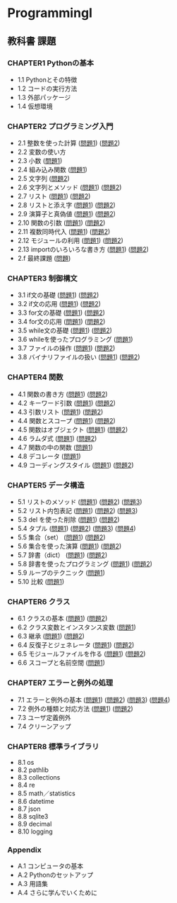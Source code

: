 # ProgrammingI

## 教科書 課題

### CHAPTER1 Pythonの基本

- 1.1 Pythonとその特徴
- 1.2 コードの実行方法
- 1.3 外部パッケージ
- 1.4 仮想環境

### CHAPTER2 プログラミング入門

- 2.1 整数を使った計算 ([問題1](CHAPTER02/Q2_1_1.py)) ([問題2](CHAPTER02/Q2_1_2.py))
- 2.2 変数の使い方 
- 2.3 小数 ([問題1](CHAPTER02/Q2_3_1.py))
- 2.4 組み込み関数 ([問題1](CHAPTER02/Q2_4_1.py))
- 2.5 文字列 ([問題2](CHAPTER02/Q2_5_2.py))
- 2.6 文字列とメソッド ([問題1](CHAPTER02/Q2_6_1.py)) ([問題2](CHAPTER02/Q2_6_2.py))
- 2.7 リスト ([問題1](CHAPTER02/Q2_7_1.py)) ([問題2](CHAPTER02/Q2_7_2.py))
- 2.8 リストと添え字 ([問題1](CHAPTER02/Q2_8_1.py)) ([問題2](CHAPTER02/Q2_8_2.py))
- 2.9 演算子と真偽値 ([問題1](CHAPTER02/Q2_9_1.py)) ([問題2](CHAPTER02/Q2_9_2.py))
- 2.10 関数の引数 ([問題1](CHAPTER02/Q2_10_1.py)) ([問題2](CHAPTER02/Q2_10_2.py))
- 2.11 複数同時代入 ([問題1](CHAPTER02/Q2_11_1.py)) ([問題2](CHAPTER02/Q2_11_2.py))
- 2.12 モジュールの利用 ([問題1](CHAPTER02/Q2_12_1.py)) ([問題2](CHAPTER02/Q2_12_2.py))
- 2.13 importのいろいろな書き方 ([問題1](CHAPTER02/Q2_13_1.py)) ([問題2](CHAPTER02/Q2_13_2.py))
- 2.f 最終課題 ([問題](CHAPTER02/Q2_final.py))

### CHAPTER3 制御構文

- 3.1 if文の基礎 ([問題1](CHAPTER03/Q3_1_1.py)) ([問題2](CHAPTER03/Q3_1_2.py))
- 3.2 if文の応用 ([問題1](CHAPTER03/Q3_2_1.py)) ([問題2](CHAPTER03/Q3_2_2.py))
- 3.3 for文の基礎 ([問題1](CHAPTER03/Q3_3_1.py)) ([問題2](CHAPTER03/Q3_3_2.py))
- 3.4 for文の応用 ([問題1](CHAPTER03/Q3_4_1.py)) ([問題2](CHAPTER03/Q3_4_2.py))
- 3.5 while文の基礎 ([問題1](CHAPTER03/Q3_5_1.py)) ([問題2](CHAPTER03/Q3_5_2.py))
- 3.6 whileを使ったプログラミング ([問題1](CHAPTER03/Q3_6_1.py)) 
- 3.7 ファイルの操作 ([問題1](CHAPTER03/Q3_7_1.py)) ([問題2](CHAPTER03/Q3_7_2.py))
- 3.8 バイナリファイルの扱い ([問題1](CHAPTER03/Q3_8_1.py)) ([問題2](CHAPTER03/Q3_8_2.py))

### CHAPTER4 関数

- 4.1 関数の書き方 ([問題1](CHAPTER04/Q4_1_1.py)) ([問題2](CHAPTER04/Q4_1_2.py))
- 4.2 キーワード引数 ([問題1](CHAPTER04/Q4_2_1.py)) ([問題2](CHAPTER04/Q4_2_2.py))
- 4.3 引数リスト ([問題1](CHAPTER04/Q4_3_1.py)) ([問題2](CHAPTER04/Q4_3_2.py))
- 4.4 関数とスコープ ([問題1](CHAPTER04/Q4_4_1.py)) ([問題2](CHAPTER04/Q4_4_2.py))
- 4.5 関数はオブジェクト ([問題1](CHAPTER04/Q4_5_1.py)) ([問題2](CHAPTER04/Q4_5_2.py))
- 4.6 ラムダ式 ([問題1](CHAPTER04/Q4_6_1.py)) ([問題2](CHAPTER04/Q4_6_2.py))
- 4.7 関数の中の関数 ([問題1](CHAPTER04/Q4_7_1.py))
- 4.8 デコレータ ([問題1](CHAPTER04/Q4_8_1.py))
- 4.9 コーディングスタイル ([問題1](CHAPTER04/Q4_9_1.py)) ([問題2](CHAPTER04/Q4_9_2.py))

### CHAPTER5 データ構造

- 5.1 リストのメソッド ([問題1](CHAPTER05/Q5_1_1.py)) ([問題2](CHAPTER05/Q5_1_2.py)) ([問題3](CHAPTER05/Q5_1_3.py))
- 5.2 リスト内包表記 ([問題1](CHAPTER05/Q5_2_1.py)) ([問題2](CHAPTER05/Q5_2_2.py)) ([問題3](CHAPTER05/Q5_2_3.py))
- 5.3 del を使った削除 ([問題1](CHAPTER05/Q5_3_1.py)) ([問題2](CHAPTER05/Q5_3_2.py))
- 5.4 タプル ([問題1](CHAPTER05/Q5_4_1.py)) ([問題2](CHAPTER05/Q5_4_2.py)) ([問題3](CHAPTER05/Q5_4_3.py)) ([問題4](CHAPTER05/Q5_4_4.py))
- 5.5 集合（set） ([問題1](CHAPTER05/Q5_5_1.py)) ([問題2](CHAPTER05/Q5_5_2.py))
- 5.6 集合を使った演算 ([問題1](CHAPTER05/Q5_6_1.py)) ([問題2](CHAPTER05/Q5_6_2.py))
- 5.7 辞書（dict） ([問題1](CHAPTER05/Q5_7_1.py)) ([問題2](CHAPTER05/Q5_7_2.py))
- 5.8 辞書を使ったプログラミング ([問題1](CHAPTER05/Q5_8_1.py)) ([問題2](CHAPTER05/Q5_8_2.py))
- 5.9 ループのテクニック ([問題1](CHAPTER05/Q5_9_1.py))
- 5.10 比較 ([問題1](CHAPTER05/Q5_10_1.py))

### CHAPTER6 クラス

- 6.1 クラスの基本 ([問題1](CHAPTER06/Q6_1_1.py)) ([問題2](CHAPTER06/Q6_1_2.py))
- 6.2 クラス変数とインスタンス変数 ([問題1](CHAPTER06/Q6_2_1.py))
- 6.3 継承 ([問題1](CHAPTER06/Q6_3_1.py)) ([問題2](CHAPTER06/Q6_3_2.py))
- 6.4 反復子とジェネレータ ([問題1](CHAPTER06/Q6_4_1.py)) ([問題2](CHAPTER06/Q6_4_2.py))
- 6.5 モジュールファイルを作る ([問題1](CHAPTER06/Q6_5_1.py)) ([問題2](CHAPTER06/Q6_5_2.py))
- 6.6 スコープと名前空間 ([問題1](CHAPTER06/Q6_6_1.py))

### CHAPTER7 エラーと例外の処理

- 7.1 エラーと例外の基本 ([問題1](CHAPTER07/Q7_1_1.py)) ([問題2](CHAPTER07/Q7_1_2.py)) ([問題3](CHAPTER07/Q7_1_3.py)) ([問題4](CHAPTER07/Q7_1_4.py))
- 7.2 例外の種類と対応方法 ([問題1](CHAPTER07/Q7_2_1.py)) ([問題2](CHAPTER07/Q7_2_2.py))
- 7.3 ユーザ定義例外 
- 7.4 クリーンアップ

### CHAPTER8 標準ライブラリ

- 8.1 os
- 8.2 pathlib
- 8.3 collections
- 8.4 re
- 8.5 math／statistics
- 8.6 datetime
- 8.7 json
- 8.8 sqlite3
- 8.9 decimal
- 8.10 logging

### Appendix

- A.1 コンピュータの基本
- A.2 Pythonのセットアップ
- A.3 用語集
- A.4 さらに学んでいくために
